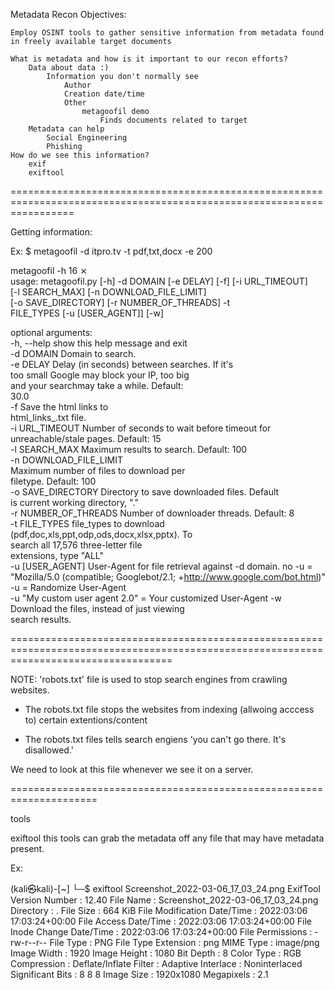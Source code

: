 Metadata Recon
Objectives:

    Employ OSINT tools to gather sensitive information from metadata found in freely available target documents

    What is metadata and how is it important to our recon efforts?
        Data about data :)
            Information you don't normally see
                Author
                Creation date/time
                Other
                    metagoofil demo
                        Finds documents related to target
        Metadata can help
            Social Engineering
            Phishing
    How do we see this information?
        exif
        exiftool

=======================================================================================================================

Getting information:



Ex: $ metagoofil -d itpro.tv -t pdf,txt,docx -e 200


metagoofil -h                                                16 ⨯                                                                            
usage: metagoofil.py [-h] -d DOMAIN [-e DELAY] [-f] [-i URL_TIMEOUT]                                                                             
                     [-l SEARCH_MAX] [-n DOWNLOAD_FILE_LIMIT]                                                                                    
                     [-o SAVE_DIRECTORY] [-r NUMBER_OF_THREADS] -t                                                                               
                     FILE_TYPES [-u [USER_AGENT]] [-w]  




optional arguments:                 
  -h, --help            show this help message and exit                 
  -d DOMAIN             Domain to search.                               
  -e DELAY              Delay (in seconds) between searches. If it's    
                        too small Google may block your IP, too big     
                        and your searchmay take a while. Default:       
                        30.0        
  -f                    Save the html links to                          
                        html_links_<TIMESTAMP>.txt file.                
  -i URL_TIMEOUT        Number of seconds to wait before timeout for    
                        unreachable/stale pages. Default: 15            
  -l SEARCH_MAX         Maximum results to search. Default: 100         
  -n DOWNLOAD_FILE_LIMIT            
                        Maximum number of files to download per         
                        filetype. Default: 100                          
  -o SAVE_DIRECTORY     Directory to save downloaded files. Default     
                        is current working directory, "."               
  -r NUMBER_OF_THREADS  Number of downloader threads. Default: 8        
  -t FILE_TYPES         file_types to download                          
                        (pdf,doc,xls,ppt,odp,ods,docx,xlsx,pptx). To    
                        search all 17,576 three-letter file             
                        extensions, type "ALL"                          
  -u [USER_AGENT]       User-Agent for file retrieval against -d domain.
                        no -u = "Mozilla/5.0 (compatible; Googlebot/2.1; +http://www.google.com/bot.html)"
                        -u = Randomize User-Agent                       
                        -u "My custom user agent 2.0" = Your customized User-Agent
  -w                    Download the files, instead of just viewing     
                        search results.




========================================================================================================================================


NOTE: 'robots.txt' file is used to stop search engines from crawling websites. 

- The robots.txt file stops the websites from indexing (allwoing acccess to) certain extentions/content

- The robots.txt files tells search engiens 'you can't go there. It's disallowed.'
 
We need to look at this file whenever we see it on a server.


=====================================================================

tools

exiftool this tools can grab the metadata off any file that may have metadata present.

Ex:


(kali㉿kali)-[~]
└─$ exiftool Screenshot_2022-03-06_17_03_24.png 
ExifTool Version Number         : 12.40
File Name                       : Screenshot_2022-03-06_17_03_24.png
Directory                       : .
File Size                       : 664 KiB
File Modification Date/Time     : 2022:03:06 17:03:24+00:00
File Access Date/Time           : 2022:03:06 17:03:24+00:00
File Inode Change Date/Time     : 2022:03:06 17:03:24+00:00
File Permissions                : -rw-r--r--
File Type                       : PNG
File Type Extension             : png
MIME Type                       : image/png
Image Width                     : 1920
Image Height                    : 1080
Bit Depth                       : 8
Color Type                      : RGB
Compression                     : Deflate/Inflate
Filter                          : Adaptive
Interlace                       : Noninterlaced
Significant Bits                : 8 8 8
Image Size                      : 1920x1080
Megapixels                      : 2.1
                           

